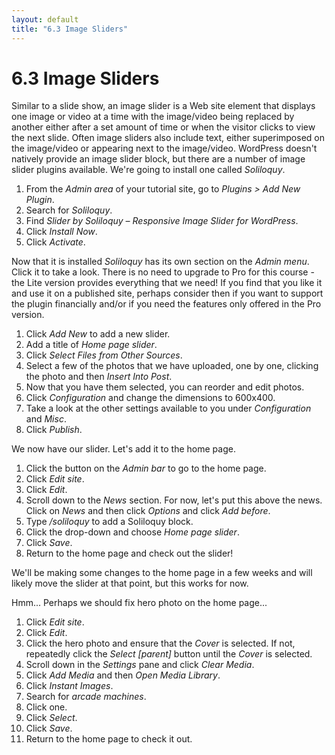 ```yaml
---
layout: default
title: "6.3 Image Sliders"
---
```


# 6.3 Image Sliders

Similar to a slide show, an image slider is a Web site element that displays one image or video at a time with the image/video being replaced by another either after a set amount of time or when the visitor clicks to view the next slide. Often image sliders also include text, either superimposed on the image/video or appearing next to the image/video. WordPress doesn't natively provide an image slider block, but there are a number of image slider plugins available. We're going to install one called _Soliloquy_.

1. From the _Admin area_ of your tutorial site, go to _Plugins > Add New Plugin_.
2. Search for _Soliloquy_.
3. Find _Slider by Soliloquy – Responsive Image Slider for WordPress_.
4. Click _Install Now_.
5. Click _Activate_.

Now that it is installed _Soliloquy_ has its own section on the _Admin menu_. Click it to take a look. There is no need to upgrade to Pro for this course - the Lite version provides everything that we need! If you find that you like it and use it on a published site, perhaps consider then if you want to support the plugin financially and/or if you need the features only offered in the Pro version.

1. Click _Add New_ to add a new slider.
2. Add a title of _Home page slider_.
3. Click _Select Files from Other Sources_.
4. Select a few of the photos that we have uploaded, one by one, clicking the photo and then _Insert Into Post_.
5. Now that you have them selected, you can reorder and edit photos.
6. Click _Configuration_ and change the dimensions to 600x400.
7. Take a look at the other settings available to you under _Configuration_ and _Misc_.
8. Click _Publish_.

We now have our slider. Let's add it to the home page.

1. Click the button on the _Admin bar_ to go to the home page.
2. Click _Edit site_.
3. Click _Edit_.
4. Scroll down to the _News_ section. For now, let's put this above the news. Click on _News_ and then click _Options_ and click _Add before_.
5. Type _/soliloquy_ to add a Soliloquy block.
6. Click the drop-down and choose _Home page slider_.
7. Click _Save_.
8. Return to the home page and check out the slider!

We'll be making some changes to the home page in a few weeks and will likely move the slider at that point, but this works for now.

Hmm... Perhaps we should fix hero photo on the home page...

1. Click _Edit site_.
2. Click _Edit_.
3. Click the hero photo and ensure that the _Cover_ is selected. If not, repeatedly click the _Select [parent]_ button until the _Cover_ is selected.
4. Scroll down in the _Settings_ pane and click _Clear Media_.
5. Click _Add Media_ and then _Open Media Library_.
6. Click _Instant Images_.
7. Search for _arcade machines_.
8. Click one.
9. Click _Select_.
10. Click _Save_.
11. Return to the home page to check it out.
